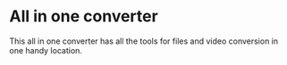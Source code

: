 # All in  one converter
 This all in one converter has all the tools for files and video conversion in one handy location.
